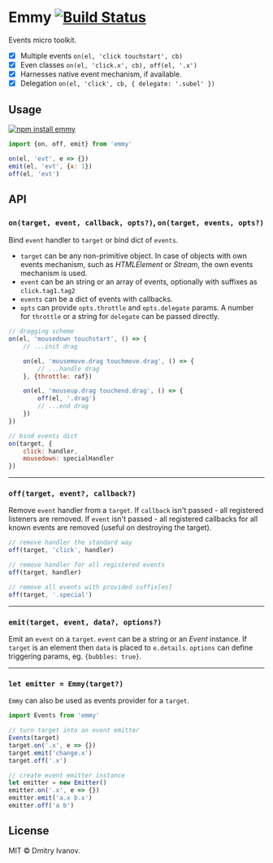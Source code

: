 # Emmy [![Build Status](https://travis-ci.org/dy/emmy.svg?branch=master)](https://travis-ci.org/dy/emmy)

Events micro toolkit.

* [x] Multiple events `on(el, 'click touchstart', cb)`
* [x] Even classes `on(el, 'click.x', cb), off(el, '.x')`
* [x] Harnesses native event mechanism, if available.
* [x] Delegation `on(el, 'click', cb, { delegate: '.subel' })`

## Usage

[![npm install emmy](https://nodei.co/npm/emmy.png?mini=true)](https://npmjs.org/package/emmy)

```js
import {on, off, emit} from 'emmy'

on(el, 'evt', e => {})
emit(el, 'evt', {x: 1})
off(el, 'evt')
```

## API

### `on(target, event, callback, opts?)`, `on(target, events, opts?)`

Bind `event` handler to `target` or bind dict of `events`.

* `target` can be any non-primitive object. In case of objects with own events mechanism, such as _HTMLElement_ or _Stream_, the own events mechanism is used.
* `event` can be an string or an array of events, optionally with suffixes as `click.tag1.tag2`
* `events` can be a dict of events with callbacks.
* `opts` can provide `opts.throttle` and `opts.delegate` params. A number for `throttle` or a string for `delegate` can be passed directly.

```js
// dragging scheme
on(el, 'mousedown touchstart', () => {
	// ...init drag

	on(el, 'mousemove.drag touchmove.drag', () => {
		// ...handle drag
	}, {throttle: raf})

	on(el, 'mouseup.drag touchend.drag', () => {
		off(el, '.drag')
		// ...end drag
	})
})

// bind events dict
on(target, {
	click: handler,
	mousedown: specialHandler
})
```

---

### `off(target, event?, callback?)`

Remove `event` handler from a `target`. If `callback` isn't passed - all registered listeners are removed. If `event` isn't passed - all registered callbacks for all known events are removed (useful on destroying the target).

```js
// remove handler the standard way
off(target, 'click', handler)

// remove handler for all registered events
off(target, handler)

// remove all events with provided suffix[es]
off(target, '.special')
```

---

### `emit(target, event, data?, options?)`

Emit an `event` on a `target`. `event` can be a string or an _Event_ instance. If `target` is an element then `data` is placed to `e.details`. `options` can define triggering params, eg. `{bubbles: true}`.

---

### `let emitter = Emmy(target?)`

`Emmy` can also be used as events provider for a `target`.

```js
import Events from 'emmy'

// turn target into an event emitter
Events(target)
target.on('.x', e => {})
target.emit('change.x')
target.off('.x')

// create event emitter instance
let emitter = new Emitter()
emitter.on('.x', e => {})
emitter.emit('a.x b.x')
emitter.off('a b')
```


## License

MIT © Dmitry Ivanov.
